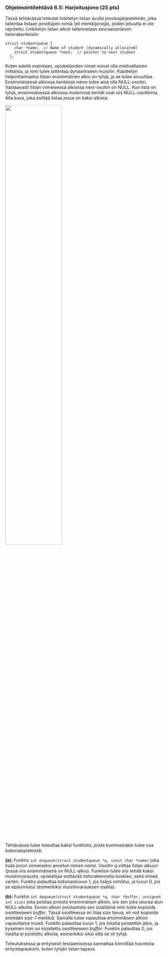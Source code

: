 ### Ohjelmointitehtävä 6.5: Harjoitusjono (25 pts)

Tässä tehtävässä toteutat linkitetyn listan avulla
jonotusjärjestelmän, joka tallentaa listaan jonottajien nimiä (eli
merkkijonoja), joiden pituutta ei ole rajoitettu. Linkitetyn listan
alkiot tallennetaan seuraavanlaisiin tietorakenteisiin:

    struct studentqueue {
        char *name;  // Name of student (dynamically allocated)
        struct studentqueue *next;  // pointer to next student
	  };

Kuten edellä mainitaan, opiskelijoiden nimet voivat olla
mielivaltaisen mittaisia, ja nimi tulee tallentaa dynaamiseen
muistiin. Käsittelyn helpoittamiseksi listan ensimmäinen alkio on
tyhjä, ja se tulee sivuuttaa. Ensimmäisessä alkiossa kentässä *name*
tulee aina olla NULL-osoitin. Vastaavasti listan viimeisessä alkiossa
next-osoitin on NULL. Kun lista on tyhjä, ensimmäisessä
alkiossa molemmat kentät ovat siis NULL-osoittimia. Alla kuva, joka
esittää listaa jossa on kaksi alkiota.

<img src="/staticfiles/ELEC-A7100/tasks/M6-stringqueue/M06-stringqueue.svg" width="60%">

Tehtävässä tulee toteuttaa kaksi funktiota, joista kummastakin tulee
osa kokonaispisteistä:

**(a):** Funktio `int enqueue(struct studentqueue *q, const char
*name)` joka lisää jonon viimeiseksi annetun nimen *name*. Osoitin
*q* viittaa listan alkuun (jossa siis ensimmäisenä on
NULL-alkio). Funktion tulee siis tehdä kaksi muistinvarausta,
opiskelijaa esittävää tietorakennetta koskien, sekä nimeä varten.
  Funktio palauttaa kokonaisluvun 1, jos lisäys onnistui, ja
luvun 0, jos se epäonnistui (esimerkiksi muistinvarauksen osalta).

**(b):** Funktio `int dequeue(struct studentqueue *q, char *buffer,
unsigned int size)` joka poistaa jonosta ensimmäisen alkion, siis
sen joka seuraa alun NULL-alkoita. Ennen alkion poistamista sen
sisältämä nimi tulee kopioida osoitteeseen *buffer*. Tässä
osoitteessa on tilaa *size* tavua, eli voit kopioida enintään
*size-1* merkkiä. Samalla tulee vapauttaa ensimmäisen alkion
vapauttama muisti.
Funktio palauttaa luvun 1, jos listalta
poistettiin alkio, ja kyseinen nimi on kirjoitettu osoitteeseen
*buffer*. Funktio palauttaa 0, jos listalta ei poistettu alkiota,
esimerkiksi siksi että se oli tyhjä.

Toteutuksessa ja erityisesti testaamisessa kannattaa kiinnittää
huomiota erityistapauksiin, kuten tyhjän listan tapaus.
